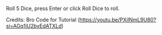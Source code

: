 Roll 5 Dice, press Enter or click Roll Dice to roll.

Credits: Bro Code for Tutorial (https://youtu.be/PXilNmL9U80?si=AGq1iU2byEdATXLd)

